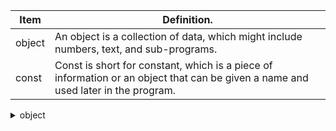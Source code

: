 | Item          | Definition.                                                                                                                        |
| ------------- | ---------------------------------------------------------------------------------------------------------------------------------- |
| object        | An object is a collection of data, which might include numbers, text, and sub-programs.                                            |
| const         | Const is short for constant, which is a piece of information or an object that can be given a name and used later in the program.  |

<details>
  <summary>object</summary>
  An object is a collection of data, which might include numbers, text, and sub-programs. 
</details>

